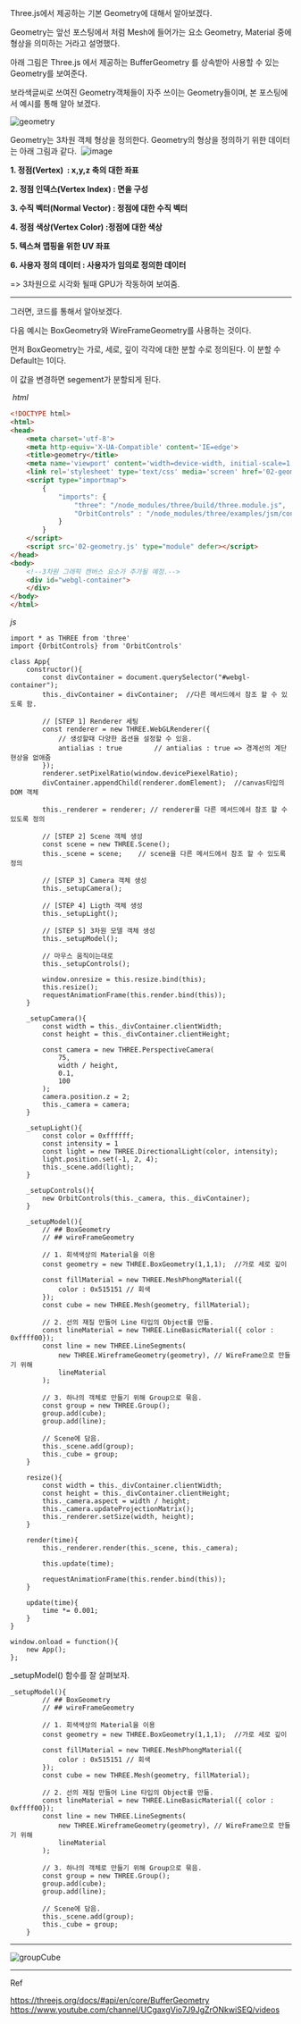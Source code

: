 Three.js에서 제공하는 기본 Geometry에 대해서 알아보겠다. 

Geometry는 앞선 포스팅에서 처럼 Mesh에 들어가는 요소 Geometry, Material 중에 형상을 의미하는 거라고 설명했다.

아래 그림은 Three.js 에서 제공하는 BufferGeometry 를 상속받아 사용할 수 있는 Geometry를 보여준다.

보라색글씨로 쓰여진 Geometry객체들이 자주 쓰이는 Geometry들이며, 본 포스팅에서 예시를 통해 알아 보겠다. 

![geometry](https://user-images.githubusercontent.com/55049159/178503028-9815100f-dc92-4b40-9efa-449f9cbdfb56.png)


Geometry는 3차원 객체 형상을 정의한다. Geometry의 형상을 정의하기 위한 데이터는 아래 그림과 같다. 
![image](https://user-images.githubusercontent.com/55049159/178502924-4e8c9f56-b25d-4ca7-af53-60a312a38c90.png)


**1\. 정점(Vertex)  : x,y,z 축의 대한 좌표**

**2\. 정점 인덱스(Vertex Index) : 면을 구성**

**3\. 수직 벡터(Normal Vector) : 정점에 대한 수직 벡터**

**4\. 정점 색상(Vertex Color) :정점에 대한 색상**

**5\. 텍스쳐 맵핑을 위한 UV 좌표**

**6\. 사용자 정의 데이터 : 사용자가 임의로 정의한 데이터** 

\=> 3차원으로 시각화 될때 GPU가 작동하여 보여줌. 

---

그러면, 코드를 통해서 알아보겠다. 

다음 예시는 BoxGeometry와 WireFrameGeometry를 사용하는 것이다.

먼저 BoxGeometry는 가로, 세로, 깊이 각각에 대한 분할 수로 정의된다. 이 분할 수 Default는 1이다. 

이 값을 변경하면 segement가 분할되게 된다. 

 _html_ 

``` html
<!DOCTYPE html>
<html>
<head>
    <meta charset='utf-8'>
    <meta http-equiv='X-UA-Compatible' content='IE=edge'>
    <title>geometry</title>
    <meta name='viewport' content='width=device-width, initial-scale=1'>
    <link rel='stylesheet' type='text/css' media='screen' href='02-geometry.css'>
    <script type="importmap">
        {
            "imports": {
                "three": "/node_modules/three/build/three.module.js",
                "OrbitControls" : "/node_modules/three/examples/jsm/controls/OrbitControls.js"
            }
        }
    </script>
    <script src='02-geometry.js' type="module" defer></script>
</head>
<body>
    <!--3차원 그래픽 캔버스 요소가 추가될 예정.-->
    <div id="webgl-container">
    </div>
</body>
</html>
```

_js_

``` javscript
import * as THREE from 'three'
import {OrbitControls} from 'OrbitControls'

class App{
    constructor(){
        const divContainer = document.querySelector("#webgl-container");
        this._divContainer = divContainer;  //다른 메서드에서 참조 할 수 있도록 함.

        // [STEP 1] Renderer 세팅
        const renderer = new THREE.WebGLRenderer({
            // 생성할때 다양한 옵션을 설정할 수 있음. 
            antialias : true        // antialias : true => 경계선의 계단현상을 없애줌
        });
        renderer.setPixelRatio(window.devicePiexelRatio);
        divContainer.appendChild(renderer.domElement);  //canvas타입의 DOM 객체 
        
        this._renderer = renderer; // renderer를 다른 메서드에서 참조 할 수 있도록 정의

        // [STEP 2] Scene 객체 생성 
        const scene = new THREE.Scene();    
        this._scene = scene;    // scene을 다른 메서드에서 참조 할 수 있도록 정의

        // [STEP 3] Camera 객체 생성 
        this._setupCamera();

        // [STEP 4] Ligth 객체 생성 
        this._setupLight();

        // [STEP 5] 3차원 모델 객체 생성 
        this._setupModel();

        // 마우스 움직이는대로 
        this._setupControls();

        window.onresize = this.resize.bind(this);
        this.resize();
        requestAnimationFrame(this.render.bind(this));
    }
    
    _setupCamera(){
        const width = this._divContainer.clientWidth;
        const height = this._divContainer.clientHeight;
        
        const camera = new THREE.PerspectiveCamera(
            75, 
            width / height,
            0.1,
            100
        );
        camera.position.z = 2;
        this._camera = camera;
    }

    _setupLight(){
        const color = 0xffffff; 
        const intensity = 1    
        const light = new THREE.DirectionalLight(color, intensity);
        light.position.set(-1, 2, 4);
        this._scene.add(light);
    }

    _setupControls(){
        new OrbitControls(this._camera, this._divContainer);
    }

    _setupModel(){
        // ## BoxGeometry
        // ## wireFrameGeometry 

        // 1. 회색색상의 Material을 이용
        const geometry = new THREE.BoxGeometry(1,1,1);  //가로 세로 깊이 

        const fillMaterial = new THREE.MeshPhongMaterial({
            color : 0x515151 // 회색
        });
        const cube = new THREE.Mesh(geometry, fillMaterial);

        // 2. 선의 재질 만들어 Line 타입의 Object를 만듦. 
        const lineMaterial = new THREE.LineBasicMaterial({ color : 0xffff00});
        const line = new THREE.LineSegments(
            new THREE.WireframeGeometry(geometry), // WireFrame으로 만들기 위해 
            lineMaterial
        );

        // 3. 하나의 객체로 만들기 위해 Group으로 묶음. 
        const group = new THREE.Group();    
        group.add(cube);
        group.add(line);
        
        // Scene에 담음. 
        this._scene.add(group);
        this._cube = group;
    }

    resize(){
        const width = this._divContainer.clientWidth;
        const height = this._divContainer.clientHeight;
        this._camera.aspect = width / height;
        this._camera.updateProjectionMatrix();
        this._renderer.setSize(width, height);
    }

    render(time){
        this._renderer.render(this._scene, this._camera);
        
        this.update(time);

        requestAnimationFrame(this.render.bind(this));
    }

    update(time){
        time *= 0.001; 
    }
}

window.onload = function(){
    new App();
};
```

\_setupModel() 함수를 잘 살펴보자.

``` javscript
_setupModel(){
        // ## BoxGeometry
        // ## wireFrameGeometry 

        // 1. 회색색상의 Material을 이용
        const geometry = new THREE.BoxGeometry(1,1,1);  //가로 세로 깊이 

        const fillMaterial = new THREE.MeshPhongMaterial({
            color : 0x515151 // 회색
        });
        const cube = new THREE.Mesh(geometry, fillMaterial);

        // 2. 선의 재질 만들어 Line 타입의 Object를 만듦. 
        const lineMaterial = new THREE.LineBasicMaterial({ color : 0xffff00});
        const line = new THREE.LineSegments(
            new THREE.WireframeGeometry(geometry), // WireFrame으로 만들기 위해 
            lineMaterial
        );

        // 3. 하나의 객체로 만들기 위해 Group으로 묶음. 
        const group = new THREE.Group();    
        group.add(cube);
        group.add(line);
        
        // Scene에 담음. 
        this._scene.add(group);
        this._cube = group;
    }
```

---

![groupCube](https://user-images.githubusercontent.com/55049159/178503091-0487b0ae-ec4a-4af2-a5fe-2b614d90206f.gif)


---

Ref

https://threejs.org/docs/#api/en/core/BufferGeometry <br>
https://www.youtube.com/channel/UCgaxgVio7J9JgZrONkwiSEQ/videos
